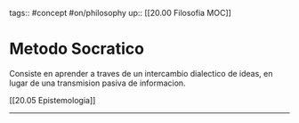 tags:: #concept  #on/philosophy
up:: [[20.00 Filosofia MOC]]
# Metodo Socratico
Consiste en aprender a traves de un intercambio dialectico de ideas, en lugar de una transmision pasiva de informacion.

[[20.05 Epistemologia]]
___
